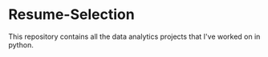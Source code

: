 # Resume-Selection
This repository contains all the data analytics projects that I've worked on in python.
